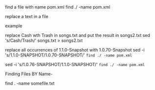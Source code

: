 find a file with name pom.xml
find ./ -name pom.xml


replace a text in a file

example

replace Cash wth Trash in songs.txt and put the result in songs2.txt
sed 's/Cash/Trash/' songs.txt > songs2.txt


replace all occurrences of 1.1.0-Snapshot with 1.0.70-Snapshot
sed -i 's/1.1.0-SNAPSHOT/1.0.70-SNAPSHOT/' `find ./ -name pom.xml`


sed -i 's/1.0.76-SNAPSHOT/1.1.0-SNAPSHOT/' `find ./ -name pom.xml`


Finding Files BY Name-

find . -name somefile.txt
